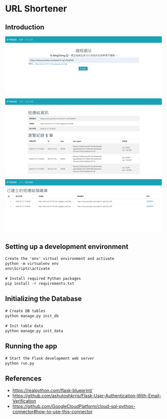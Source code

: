 # URL Shortener

## Introduction

![Index](images/index.jpg)

![Trace](images/trace.jpg)

![Admin](images/admin.jpg)

## Setting up a development environment
```
Create the 'env' virtual environment and activate
python -m virtualenv env
env\Scripts\activate

# Install required Python packages
pip install -r requirements.txt
```

## Initializing the Database
```
# Create DB tables
python manage.py init_db

# Init table data
python manage.py init_data
```

## Running the app
```
# Start the Flask development web server
python run.py
```

## References
* https://realpython.com/flask-blueprint/
* https://github.com/ashutoshkrris/Flask-User-Authentication-With-Email-Verification
* https://github.com/GoogleCloudPlatform/cloud-sql-python-connector#how-to-use-this-connector